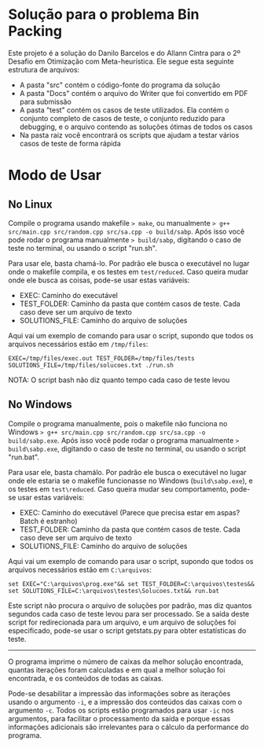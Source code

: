 # Solução para o problema Bin Packing

Este projeto é a solução do Danilo Barcelos e do Allann Cintra para o 2º Desafio em Otimização com Meta-heurística. Ele segue esta seguinte estrutura de arquivos:

- A pasta "src" contém o código-fonte do programa da solução
- A pasta "Docs" contém o arquivo do Writer que foi convertido em PDF para submissão
- A pasta "test" contém os casos de teste utilizados. Ela contém o conjunto completo de casos de teste, o conjunto reduzido para debugging, e o arquivo contendo as soluções ótimas de todos os casos
- Na pasta raiz você encontrará os scripts que ajudam a testar vários casos de teste de forma rápida

# Modo de Usar

## No Linux

Compile o programa usando makefile `> make`, ou manualmente `> g++ src/main.cpp src/random.cpp src/sa.cpp -o build/sabp`. Após isso você pode rodar o programa manualmente `> build/sabp`, digitando o caso de teste no terminal, ou usando o script "run.sh".

Para usar ele, basta chamá\-lo. Por padrão ele busca o executável no lugar onde o makefile compila, e os testes em `test/reduced`. Caso queira mudar onde ele busca as coisas, pode-se usar estas variáveis:

- EXEC: Caminho do executável
- TEST_FOLDER: Caminho da pasta que contém casos de teste. Cada caso deve ser um arquivo de texto
- SOLUTIONS_FILE: Caminho do arquivo de soluções

Aqui vai um exemplo de comando para usar o script, supondo que todos os arquivos necessários estão em `/tmp/files`:

`EXEC=/tmp/files/exec.out TEST_FOLDER=/tmp/files/tests SOLUTIONS_FILE=/tmp/files/solucoes.txt ./run.sh`

NOTA: O script bash não diz quanto tempo cada caso de teste levou

## No Windows

Compile o programa manualmente, pois o makefile não funciona no Windows `> g++ src/main.cpp src/random.cpp src/sa.cpp -o build/sabp.exe`. Após isso você pode rodar o programa manualmente `> build\sabp.exe`, digitando o caso de teste no terminal, ou usando o script "run.bat".

Para usar ele, basta chamálo. Por padrão ele busca o executável no lugar onde ele estaria se o makefile funcionasse no Windows (`build\sabp.exe`), e os testes em `test\reduced`. Caso queira mudar seu comportamento, pode-se usar estas variáveis:

- EXEC: Caminho do executável (Parece que precisa estar em aspas? Batch é estranho)
- TEST_FOLDER: Caminho da pasta que contém casos de teste. Cada caso deve ser um arquivo de texto
- SOLUTIONS_FILE: Caminho do arquivo de soluções

Aqui vai um exemplo de comando para usar o script, supondo que todos os arquivos necessários estão em `C:\arquivos`:

`set EXEC="C:\arquivos\prog.exe"&& set TEST_FOLDER=C:\arquivos\testes&& set SOLUTIONS_FILE=C:\arquivos\testes\Solucoes.txt&& run.bat`

Este script não procura o arquivo de soluções por padrão, mas diz quantos segundos cada caso de teste levou para ser processado. Se a saída deste script for redirecionada para um arquivo, e um arquivo de soluções foi especificado, pode-se usar o script getstats.py para obter estatísticas do teste.

***

O programa imprime o número de caixas da melhor solução encontrada, quantas iterações foram calculadas e em qual a melhor solução foi encontrada, e os conteúdos de todas as caixas.

Pode-se desabilitar a impressão das informações sobre as iterações usando o argumento `-i`, e a impressão dos conteúdos das caixas com o argumento `-c`. Todos os scripts estão programados para usar `-ic` nos argumentos, para facilitar o processamento da saída e porque essas informações adicionais são irrelevantes para o cálculo da performance do programa.